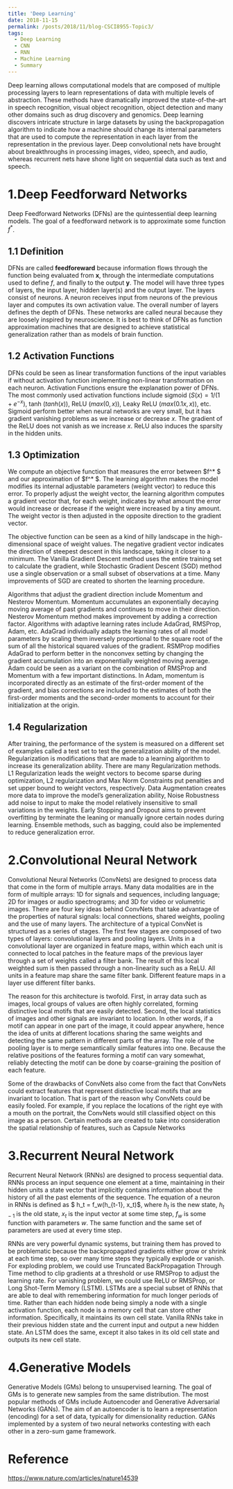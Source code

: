 ```yaml
---
title: 'Deep Learning'
date: 2018-11-15
permalink: /posts/2018/11/blog-CSCI8955-Topic3/
tags:
  - Deep Learning
  - CNN
  - RNN
  - Machine Learning
  - Summary
---
```


Deep learning allows computational models that are composed of multiple
processing layers to learn representations of data with multiple levels
of abstraction. These methods have dramatically improved the
state-of-the-art in speech recognition, visual object recognition,
object detection and many other domains such as drug discovery and
genomics. Deep learning discovers intricate structure in large datasets
by using the backpropagation algorithm to indicate how a machine should
change its internal parameters that are used to compute the
representation in each layer from the representation in the previous
layer. Deep convolutional nets have brought about breakthroughs in
processing images, video, speech, and audio, whereas recurrent nets have
shone light on sequential data such as text and speech.

1.Deep Feedforward Networks
=========================

Deep Feedforward Networks (DFNs) are the quintessential deep learning
models. The goal of a feedforward network is to approximate some
function $f^*$.

1.1 Definition
----------

DFNs are called **feedforeward** because information flows through the
function being evaluated from $\mathbf{x}$, through the intermediate
computations used to define $f$, and finally to the output $\mathbf{y}$. The
model will have three types of layers, the input layer, hidden layer(s)
and the output layer. The layers consist of neurons. A neuron receives
input from neurons of the previous layer and computes its own activation
value. The overall number of layers defines the depth of DFNs. These
networks are called neural because they are loosely inspired by
neuroscience. It is best to think of DFNs as function approximation
machines that are designed to achieve statistical generalization rather
than as models of brain function.

1.2 Activation Functions
--------------------

DFNs could be seen as linear transformation functions of the input
variables if without activation function implementing non-linear
transformation on each neuron. Activation Functions ensure the
explanation power of DFNs. The most commonly used activation functions
include sigmoid ($S(x) = 1/(1+e^{-x})$, tanh ($tanh(x)$), ReLU
($max(0,x)$), Leaky ReLU ($max(0.1x,x)$), etc. Sigmoid perform better
when neural networks are very small, but it has gradient vanishing
problems as we increase or decrease $x$. The gradient of the ReLU does
not vanish as we increase $x$. ReLU also induces the sparsity in the
hidden units.

1.3 Optimization
------------

We compute an objective function that measures the error between $f^* $
and our approximation of $f^* $. The learning algorithm makes the model
modifies its internal adjustable parameters (weight vector) to reduce
this error. To properly adjust the weight vector, the learning algorithm
computes a gradient vector that, for each weight, indicates by what
amount the error would increase or decrease if the weight were increased
by a tiny amount. The weight vector is then adjusted in the opposite
direction to the gradient vector.

The objective function can be seen as a kind of hilly landscape in the
high-dimensional space of weight values. The negative gradient vector
indicates the direction of steepest descent in this landscape, taking it
closer to a minimum. The Vanilla Gradient Descent method uses the entire
training set to calculate the gradient, while Stochastic Gradient
Descent (SGD) method use a single observation or a small subset of
observations at a time. Many improvements of SGD are created to shorten
the learning procedure.

Algorithms that adjust the gradient direction include Momentum and
Nesterov Momentum. Momentum accumulates an exponentially decaying moving
average of past gradients and continues to move in their direction.
Nesterov Momentum method makes improvement by adding a correction
factor. Algorithms with adaptive learning rates include AdaGrad,
RMSProp, Adam, etc. AdaGrad individually adapts the learning rates of
all model parameters by scaling them inversely proportional to the
square root of the sum of all the historical squared values of the
gradient. RSMProp modifies AdaGrad to perform better in the nonconvex
setting by changing the gradient accumulation into an exponentially
weighted moving average. Adam could be seen as a variant on the
combination of RMSProp and Momentum with a few important distinctions.
In Adam, momentum is incorporated directly as an estimate of the
first-order moment of the gradient, and bias corrections are included to
the estimates of both the first-order moments and the second-order
moments to account for their initialization at the origin.

1.4 Regularization
--------------

After training, the performance of the system is measured on a different
set of examples called a test set to test the generalization ability of
the model. Regularization is modifications that are made to a learning
algorithm to increase its generalization ability. There are many
Regularization methods. L1 Regularization leads the weight vectors to
become sparse during optimization, L2 regularization and Max Norm
Constraints put penalties and set upper bound to weight vectors,
respectively. Data Augmentation creates more data to improve the model’s
generalization ability, Noise Robustness add noise to input to make the
model relatively insensitive to small variations in the weights. Early
Stopping and Dropout aims to prevent overfitting by terminate the
leaning or manually ignore certain nodes during learning. Ensemble
methods, such as bagging, could also be implemented to reduce
generalization error.

2.Convolutional Neural Network
============================

Convolutional Neural Networks (ConvNets) are designed to process data
that come in the form of multiple arrays. Many data modalities are in
the form of multiple arrays: 1D for signals and sequences, including
language; 2D for images or audio spectrograms; and 3D for video or
volumetric images. There are four key ideas behind ConvNets that take
advantage of the properties of natural signals: local connections,
shared weights, pooling and the use of many layers. The architecture of
a typical ConvNet is structured as a series of stages. The first few
stages are composed of two types of layers: convolutional layers and
pooling layers. Units in a convolutional layer are organized in feature
maps, within which each unit is connected to local patches in the
feature maps of the previous layer through a set of weights called a
filter bank. The result of this local weighted sum is then passed
through a non-linearity such as a ReLU. All units in a feature map share
the same filter bank. Different feature maps in a layer use different
filter banks.

The reason for this architecture is twofold. First, in array data such
as images, local groups of values are often highly correlated, forming
distinctive local motifs that are easily detected. Second, the local
statistics of images and other signals are invariant to location. In
other words, if a motif can appear in one part of the image, it could
appear anywhere, hence the idea of units at different locations sharing
the same weights and detecting the same pattern in different parts of
the array. The role of the pooling layer is to merge semantically
similar features into one. Because the relative positions of the
features forming a motif can vary somewhat, reliably detecting the motif
can be done by coarse-graining the position of each feature.

Some of the drawbacks of ConvNets also come from the fact that ConvNets
could extract features that represent distinctive local motifs that are
invariant to location. That is part of the reason why ConvNets could be
easily fooled. For example, if you replace the locations of the right
eye with a mouth on the portrait, the ConvNets would still classified
object on this image as a person. Certain methods are created to take
into consideration the spatial relationship of features, such as Capsule
Networks

3.Recurrent Neural Network
========================

Recurrent Neural Network (RNNs) are designed to process sequential data.
RNNs process an input sequence one element at a time, maintaining in
their hidden units a state vector that implicitly contains information
about the history of all the past elements of the sequence. The equation
of a neuron in RNNs is defined as $ h_t = f_w(h_{t-1}, x_t)$, where
$h_t$ is the new state, $h_{t-1}$ is the old state, $x_t$ is the input
vector at some time step, $f_w$ is some function with parameters $w$.
The same function and the same set of parameters are used at every time
step.

RNNs are very powerful dynamic systems, but training them has proved to
be problematic because the backpropagated gradients either grow or
shrink at each time step, so over many time steps they typically explode
or vanish. For exploding problem, we could use Truncated BackPropagation
Through Time method to clip gradients at a threshold or use RMSProp to
adjust the learning rate. For vanishing problem, we could use ReLU or
RMSProp, or Long Shot-Term Memory (LSTM). LSTMs are a special subset of
RNNs that are able to deal with remembering information for much longer
periods of time. Rather than each hidden node being simply a node with a
single activation function, each node is a memory cell that can store
other information. Specifically, it maintains its own cell state.
Vanilla RNNs take in their previous hidden state and the current input
and output a new hidden state. An LSTM does the same, except it also
takes in its old cell state and outputs its new cell state.

4.Generative Models
=================

Generative Models (GMs) belong to unsupervised learning. The goal of GMs
is to generate new samples from the same distribution. The most popular
methods of GMs include Autoencoder and Generative Adversarial Networks
(GANs). The aim of an autoencoder is to learn a representation
(encoding) for a set of data, typically for dimensionality reduction.
GANs implemented by a system of two neural networks contesting with each
other in a zero-sum game framework.

Reference
=================
https://www.nature.com/articles/nature14539
